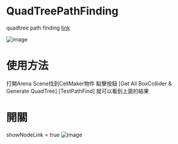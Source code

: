 # QuadTreePathFinding

quadtree path finding
[link](https://gpnnotes.blogspot.com/2018/10/1-quad-tree-path-finding-3.html)

![image](https://1.bp.blogspot.com/-p2NHWZxEdS0/W8wru7SU8lI/AAAAAAAAarE/N5I-0cfkqGoM8dUha3LVA2GlRF8NOwpLQCKgBGAs/s1600/modify3.png)

# 使用方法
打開Arena Scene找到CellMaker物件
點擊按鈕
[Get All BoxCollider & Generate QuadTree]
[TestPathFind]
就可以看到上面的結果

# 開關
showNodeLink = true
![image](https://lh3.googleusercontent.com/fkMLqwmlhSNvf09xGNkhs9Nz2NJmbYBWmrEiFn4lVKipyRSvkFIZ8r56dCHRCRidIynpVz8P2WdVupBIvvsKjQ6O7QDUTLGsT_te4lBMCNvL8_SE58zOLL0J1M3gLgHhpm1Z5KqonHDK9bOINwc77LasyO-xp5AL_r5XDfFHCyyAV6CZEFGO2swDtTYC6ekuIGRed7uuPe4Vg-u3fdrIApCN-VA-zzdrPLUhAa-GEJP0vmZqL33t8N_iAkx5Or-GiaYKXu9Yf1TOVj2u_O7KQgeV7Ovme2K8q9ztVncDsj62_rHjPCy-3f_6iFPkrnH6L1Bf-oDl4Yf5qoOrVPCPROf5LiwviLVS1fKJHRfBt9WQ4GKWACKRBoTkNxsQbSsZOV_f-sWWh0FOxEwQmOhfesaY8iHTMW56tYdbgu1xBavh_l0axQJ5wrUCnUExEw-_PN5y2oY7HYvddyIz56gmaim2Wf0g-miIwnRhkQDxPRkGHHV69gyLvTzwkTYyKRg2wE50KrusOooOFQg5qny9smELm4DKhJmPypv4iIlUhb-GM_psj8_6taaTgsR1s8dgRIiqOTDT9q71gWeBEhiXJolgE0rak9By6Mgf6cHs_rrUERknFFrpuxmbjRI5GMgiU0Ngyq2PlNQA0yD_u4aCyz0VSbLSGK3PmilfxQNSgNFhpEcvqSzYQ8sqcokKur3WGP4N93ztmfqwxGkqjoMHfVdj=w1458-h890-no?authuser=0)